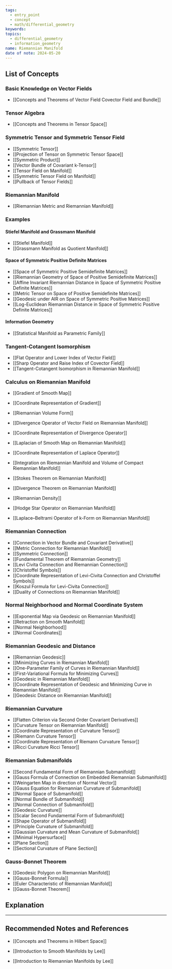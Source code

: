 ```yaml
---
tags:
  - entry_point
  - concept
  - math/differential_geometry
keywords: 
topics:
  - differential_geometry
  - information_geometry
name: Riemannian Manifold
date of note: 2024-05-20
---
```


##  List of Concepts

### Basic Knowledge on Vector Fields

- [[Concepts and Theorems of Vector Field Covector Field and Bundle]]

### Tensor Algebra

- [[Concepts and Theorems in Tensor Space]]

### Symmetric Tensor and Symmetric Tensor Field

- [[Symmetric Tensor]]
- [[Projection of Tensor on Symmetric Tensor Space]]
- [[Symmetric Product]]
- [[Vector Bundle of Covariant k-Tensor]]
- [[Tensor Field on Manifold]]
- [[Symmetric Tensor Field on Manifold]]
- [[Pullback of Tensor Fields]]

### Riemannian Manifold

- [[Riemannian Metric and Riemannian Manifold]]

### Examples

#### Stiefel Manifold and Grassmann Manifold

- [[Stiefel Manifold]]
- [[Grassmann Manifold as Quotient Manifold]]

#### Space of Symmetric Positive Definite Matrices

- [[Space of Symmetric Positive Semidefinite Matrices]]
- [[Riemannian Geometry of Space of Positive Semidefinite Matrices]]
- [[Affine Invariant Riemannian Distance in Space of Symmetric Positive Definite Matrices]]
- [[Metric Tensor on Space of Positive Semidefinite Matrices]]
- [[Geodesic under AIR on Space of Symmetric Positive Matrices]]
- [[Log-Euclidean Riemannian Distance in Space of Symmetric Positive Definite Matrices]]

#### Information Geometry

- [[Statistical Manifold as Parametric Family]]




### Tangent-Cotangent Isomorphism

- [[Flat Operator and Lower Index of Vector Field]]
- [[Sharp Operator and Raise Index of Covector Field]]
- [[Tangent-Cotangent Isomorphism in Riemannian Manifold]]

### Calculus on Riemannian Manifold

- [[Gradient of Smooth Map]]
- [[Coordinate Representation of Gradient]]
- [[Riemannian Volume Form]]

- [[Divergence Operator of Vector Field on Riemannian Manifold]]
- [[Coordinate Representation of Divergence Operator]]
- [[Laplacian of Smooth Map on Riemannian Manifold]]
- [[Coordinate Representation of Laplace Operator]]

- [[Integration on Riemannian Manifold and Volume of Compact Riemannian Manifold]]
- [[Stokes Theorem on Riemannian Manifold]]
- [[Divergence Theorem on Riemannian Manifold]]
- [[Riemannian Density]]

- [[Hodge Star Operator on Riemannian Manifold]]
- [[Laplace–Beltrami Operator of k-Form on Riemannian Manifold]]

### Riemannian Connection

- [[Connection in Vector Bundle and Covariant Derivative]]
- [[Metric Connection for Riemannian Manifold]]
- [[Symmetric Connection]]
- [[Fundamental Theorem of Riemannian Geometry]]
- [[Levi Civita Connection and Riemannian Connection]]
- [[Christoffel Symbols]]
- [[Coordinate Representation of Levi-Civita Connection and Christoffel Symbols]]
- [[Koszul Formula for Levi-Civita Connection]]
- [[Duality of Connections on Riemannian Manifold]]

### Normal Neighborhood and Normal Coordinate System

- [[Exponential Map via Geodesic on Riemannian Manifold]]
- [[Retraction on Smooth Manifold]]
- [[Normal Neighborhood]]
- [[Normal Coordinates]]



### Riemannian Geodesic and Distance

- [[Riemannian Geodesic]]
- [[Minimizing Curves in Riemannian Manifold]]
- [[One-Parameter Family of Curves in Riemannian Manifold]]
- [[First-Variational Formula for Minimizing Curves]]
- [[Geodesic in Riemannian Manifold]]
- [[Coordinate Representation of Geodesic and Minimizing Curve in Riemannian Manifold]]
- [[Geodesic Distance on Riemannian Manifold]]


### Riemannian Curvature

- [[Flatten Criterion via Second Order Covariant Derivatives]]
- [[Curvature Tensor on Riemannian Manifold]]
- [[Coordinate Representation of Curvature Tensor]]
- [[Riemann Curvature Tensor]]
- [[Coordinate Representation of Riemann Curvature Tensor]]
- [[Ricci Curvature Ricci Tensor]]

### Riemannian Submanifolds

- [[Second Fundamental Form of Riemannian Submanifold]]
- [[Gauss Formula of Connection on Embedded Riemannian Submanifold]]
- [[Weingarten Map in direction of Normal Vector]]
- [[Gauss Equation for Riemannian Curvature of Submanifold]]
- [[Normal Space of Submanifold]]
- [[Normal Bundle of Submanifold]]
- [[Normal Connection of Submanifold]]
- [[Geodesic Curvature]]
- [[Scalar Second Fundamental Form of Submanifold]]
- [[Shape Operator of Submanifold]]
- [[Principle Curvature of Submanifold]]
- [[Gaussian Curvature and Mean Curvature of Submanifold]]
- [[Minimal Hypersurface]]
- [[Plane Section]]
- [[Sectional Curvature of Plane Section]]

### Gauss-Bonnet Theorem

- [[Geodesic Polygon on Riemannian Manifold]]
- [[Gauss-Bonnet Formula]]
- [[Euler Characteristic of Riemannian Manifold]]
- [[Gauss-Bonnet Theorem]]


## Explanation





-----------
##  Recommended Notes and References


- [[Concepts and Theorems in Hilbert Space]]


- [[Introduction to Smooth Manifolds by Lee]]
- [[Introduction to Riemannian Manifolds by Lee]]